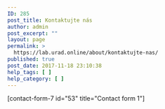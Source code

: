 ```yaml
---
ID: 285
post_title: Kontaktujte nás
author: admin
post_excerpt: ""
layout: page
permalink: >
  https://lab.urad.online/about/kontaktujte-nas/
published: true
post_date: 2017-11-18 23:10:38
help_tags: [ ]
help_category: [ ]
---
```

[contact-form-7 id="53" title="Contact form 1"]